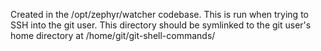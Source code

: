 Created in the /opt/zephyr/watcher codebase. This is run when trying to SSH into
the git user. This directory should be symlinked to the git user's home
directory at /home/git/git-shell-commands/